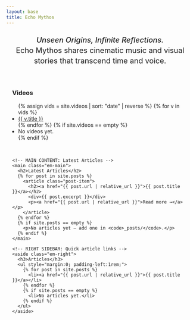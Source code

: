 ```yaml
---
layout: base
title: Echo Mythos
---
```


<div class="tagline">
  <em>Unseen Origins, Infinite Reflections.</em><br>
  Echo Mythos shares cinematic music and visual stories that transcend time and voice.
</div>

<style>
/* Tagline styling */
.tagline {
  text-align: center;
  font-size: 1.25rem;
  margin: 1.5rem auto 2.5rem;
  line-height: 1.4;
}
.tagline em {
  font-style: italic;
  font-weight: 500;
}

/* Override wrapper width */
.page-content .wrapper {
  max-width: none;
  padding: 0;
}

/* Main page grid */
.page-wrap {
  padding-left: 2cm;
  padding-right: 2cm;
}
.em-grid {
  display: grid;
  grid-template-columns: 240px minmax(0, 1fr) 240px;
  column-gap: 2cm;
  row-gap: 2rem;
  align-items: start;
}
.em-main {
  min-width: 0;
}
.em-main .post-item {
  margin: 2rem 0;
}
.em-main .post-item h2 {
  margin-bottom: 0.5rem;
}

/* Mobile responsive layout */
@media (max-width: 1100px) {
  .page-wrap {
    padding-left: 1rem;
    padding-right: 1rem;
  }
  .em-grid {
    grid-template-columns: 1fr;
    column-gap: 0;
  }
}

/* Hide site title in footer */
.site-footer .site-title {
  display: none;
}
</style>

<div class="page-wrap">
  <div class="em-grid">
    <!-- LEFT SIDEBAR: Videos -->
    <aside class="em-left">
      <h3>Videos</h3>
      <ul style="margin:0; padding-left:1rem;">
        {% assign vids = site.videos | sort: "date" | reverse %}
        {% for v in vids %}
          <li><a href="{{ v.url | relative_url }}">{{ v.title }}</a></li>
        {% endfor %}
        {% if site.videos == empty %}
          <li>No videos yet.</li>
        {% endif %}
      </ul>
    </aside>

    <!-- MAIN CONTENT: Latest Articles -->
    <main class="em-main">
      <h2>Latest Articles</h2>
      {% for post in site.posts %}
        <article class="post-item">
          <h2><a href="{{ post.url | relative_url }}">{{ post.title }}</a></h2>
          <div>{{ post.excerpt }}</div>
          <p><a href="{{ post.url | relative_url }}">Read more →</a></p>
        </article>
      {% endfor %}
      {% if site.posts == empty %}
        <p>No articles yet — add one in <code>_posts/</code>.</p>
      {% endif %}
    </main>

    <!-- RIGHT SIDEBAR: Quick article links -->
    <aside class="em-right">
      <h3>Articles</h3>
      <ul style="margin:0; padding-left:1rem;">
        {% for post in site.posts %}
          <li><a href="{{ post.url | relative_url }}">{{ post.title }}</a></li>
        {% endfor %}
        {% if site.posts == empty %}
          <li>No articles yet.</li>
        {% endif %}
      </ul>
    </aside>
  </div>
</div>
